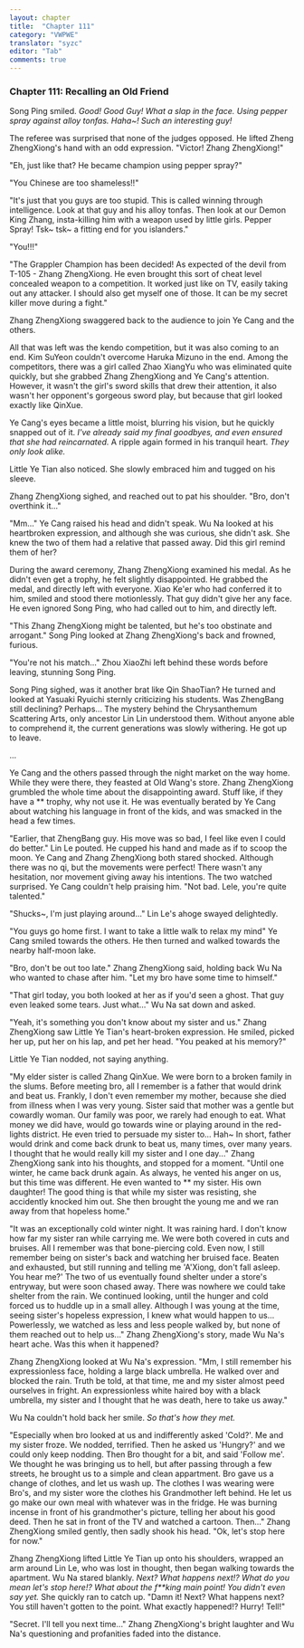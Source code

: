 ```yaml
---
layout: chapter
title:  "Chapter 111"
category: "VWPWE"
translator: "syzc"
editor: "Tab"
comments: true
---
```


### Chapter 111: Recalling an Old Friend

Song Ping smiled. *Good! Good Guy! What a slap in the face. Using pepper spray against alloy tonfas. Haha~! Such an interesting guy!*

The referee was surprised that none of the judges opposed. He lifted Zheng ZhengXiong's hand with an odd expression. "Victor! Zhang ZhengXiong!"

"Eh, just like that? He became champion using pepper spray?"

"You Chinese are too shameless!!"

"It's just that you guys are too stupid. This is called winning through intelligence. Look at that guy and his alloy tonfas. Then look at our Demon King Zhang, insta-killing him with a weapon used by little girls. Pepper Spray! Tsk~ tsk~ a fitting end for you islanders."

"You!!!"

"The Grappler Champion has been decided! As expected of the devil from T-105 - Zhang ZhengXiong. He even brought this sort of cheat level concealed weapon to a competition. It worked just like on TV, easily taking out any attacker. I should also get myself one of those. It can be my secret killer move during a fight."

Zhang ZhengXiong swaggered back to the audience to join Ye Cang and the others.

All that was left was the kendo competition, but it was also coming to an end. Kim SuYeon couldn't overcome Haruka Mizuno in the end. Among the competitors, there was a girl called Zhao XiangYu who was eliminated quite quickly, but she grabbed Zhang ZhengXiong and Ye Cang's attention. However, it wasn't the girl's sword skills that drew their attention, it also wasn't her opponent's gorgeous sword play, but because that girl looked exactly like QinXue.

Ye Cang's eyes became a little moist, blurring his vision, but he quickly snapped out of it. *I've already said my final goodbyes, and even ensured that she had reincarnated.* A ripple again formed in his tranquil heart. *They only look alike.*

Little Ye Tian also noticed. She slowly embraced him and tugged on his sleeve.

Zhang ZhengXiong sighed, and reached out to pat his shoulder. "Bro, don't overthink it..."

"Mm..." Ye Cang raised his head and didn't speak. Wu Na looked at his heartbroken expression, and although she was curious, she didn't ask. She knew the two of them had a relative that passed away. Did this girl remind them of her?

During the award ceremony, Zhang ZhengXiong examined his medal. As he didn't even get a trophy, he felt slightly disappointed. He grabbed the medal, and directly left with everyone. Xiao Ke'er who had conferred it to him, smiled and stood there motionlessly. That guy didn't give her any face. He even ignored Song Ping, who had called out to him, and directly left.

"This Zhang ZhengXiong might be talented, but he's too obstinate and arrogant." Song Ping looked at Zhang ZhengXiong's back and frowned, furious.

"You're not his match..." Zhou XiaoZhi left behind these words before leaving, stunning Song Ping.

Song Ping sighed, was it another brat like Qin ShaoTian? He turned and looked at Yasuaki Ryuichi sternly criticizing his students. Was ZhengBang still declining? Perhaps... The mystery behind the Chrysanthemum Scattering Arts, only ancestor Lin Lin understood them. Without anyone able to comprehend it, the current generations was slowly withering. He got up to leave.

...

Ye Cang and the others passed through the night market on the way home. While they were there, they feasted at Old Wang's store. Zhang ZhengXiong grumbled the whole time about the disappointing award. Stuff like, if they have a \*\* trophy, why not use it. He was eventually berated by Ye Cang about watching his language in front of the kids, and was smacked in the head a few times.

"Earlier, that ZhengBang guy. His move was so bad, I feel like even I could do better." Lin Le pouted. He cupped his hand and made as if to scoop the moon. Ye Cang and Zhang ZhengXiong both stared shocked. Although there was no qi, but the movements were perfect! There wasn't any hesitation, nor movement giving away his intentions. The two watched surprised. Ye Cang couldn't help praising him. "Not bad. Lele, you're quite talented."

"Shucks~, I'm just playing around..." Lin Le's ahoge swayed delightedly.

"You guys go home first. I want to take a little walk to relax my mind" Ye Cang smiled towards the others. He then turned and walked towards the nearby half-moon lake. 

"Bro, don't be out too late." Zhang ZhengXiong said, holding back Wu Na who wanted to chase after him. "Let my bro have some time to himself."

"That girl today, you both looked at her as if you'd seen a ghost. That guy even leaked some tears. Just what..." Wu Na sat down and asked.

"Yeah, it's something you don't know about my sister and us." Zhang ZhengXiong saw Little Ye Tian's heart-broken expression. He smiled, picked her up, put her on his lap, and pet her head. "You peaked at his memory?"

Little Ye Tian nodded, not saying anything.

"My elder sister is called Zhang QinXue. We were born to a broken family in the slums. Before meeting bro, all I remember is a father that would drink and beat us. Frankly, I don't even remember my mother, because she died from illness when I was very young. Sister said that mother was a gentle but cowardly woman. Our family was poor, we rarely had enough to eat. What money we did have, would go towards wine or playing around in the red-lights district. He even tried to persuade my sister to... Hah~ In short, father would drink and come back drunk to beat us, many times, over many years. I thought that he would really kill my sister and I one day..." Zhang ZhengXiong sank into his thoughts, and stopped for a moment. "Until one winter, he came back drunk again. As always, he vented his anger on us, but this time was different. He even wanted to \*\* my sister. His own daughter! The good thing is that while my sister was resisting, she accidently knocked him out. She then brought the young me and we ran away from that hopeless home."

"It was an exceptionally cold winter night. It was raining hard. I don't know how far my sister ran while carrying me. We were both covered in cuts and bruises. All I remember was that bone-piercing cold. Even now, I still remember being on sister's back and watching her bruised face. Beaten and exhausted, but still running and telling me 'A'Xiong, don't fall asleep. You hear me?' The two of us eventually found shelter under a store's entryway, but were soon chased away. There was nowhere we could take shelter from the rain. We continued looking, until the hunger and cold forced us to huddle up in a small alley. Although I was young at the time, seeing sister's hopeless expression, I knew what would happen to us... Powerlessly, we watched as less and less people walked by, but none of them reached out to help us..." Zhang ZhengXiong's story, made Wu Na's heart ache. Was this when it happened?

Zhang ZhengXiong looked at Wu Na's expression. "Mm, I still remember his expressionless face, holding a large black umbrella. He walked over and blocked the rain. Truth be told, at that time, me and my sister almost peed ourselves in fright. An expressionless white haired boy with a black umbrella, my sister and I thought that he was death, here to take us away."

Wu Na couldn't hold back her smile. *So that's how they met.*

"Especially when bro looked at us and indifferently asked 'Cold?'. Me and my sister froze. We nodded, terrified. Then he asked us 'Hungry?' and we could only keep nodding. Then Bro thought for a bit, and said 'Follow me'. We thought he was bringing us to hell, but after passing through a few streets, he brought us to a simple and clean appartment. Bro gave us a change of clothes, and let us wash up. The clothes I was wearing were Bro's, and my sister wore the clothes his Grandmother left behind. He let us go make our own meal with whatever was in the fridge. He was burning incense in front of his grandmother's picture, telling her about his good deed. Then he sat in front of the TV and watched a cartoon. Then..." Zhang ZhengXiong smiled gently, then sadly shook his head. "Ok, let's stop here for now."

Zhang ZhengXiong lifted Little Ye Tian up onto his shoulders, wrapped an arm around Lin Le, who was lost in thought, then began walking towards the apartment. Wu Na stared blankly. *Next? What happens next!? What do you mean let's stop here!? What about the f\*\*king main point! You didn't even say yet.* She quickly ran to catch up. "Damn it! Next? What happens next? You still haven't gotten to the point. What exactly happened!? Hurry! Tell!"

"Secret. I'll tell you next time..." Zhang ZhengXiong's bright laughter and Wu Na's questioning and profanities faded into the distance.
